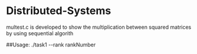 # Distributed-Systems
multest.c is developed to show the multiplication between squared matrices by using sequential algorith

##Usage:
./task1 --rank rankNumber
